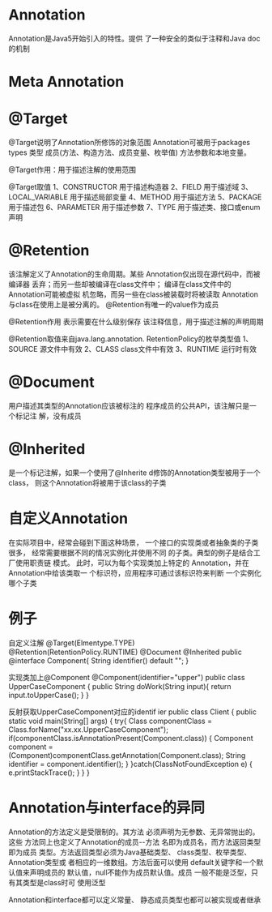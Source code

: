 Annotation
===

Annotation是Java5开始引入的特性。提供
了一种安全的类似于注释和Java doc的机制


Meta Annotation
====

@Target
=====

@Target说明了Annotation所修饰的对象范围
Annotation可被用于packages types 类型
成员(方法、构造方法、成员变量、枚举值)
方法参数和本地变量。

@Target作用：用于描述注解的使用范围

@Target取值
1、CONSTRUCTOR  用于描述构造器
2、FIELD  用于描述域
3、LOCAL_VARIABLE  用于描述局部变量
4、METHOD  用于描述方法
5、PACKAGE  用于描述包
6、PARAMETER  用于描述参数
7、TYPE  用于描述类、接口或enum声明

@Retention
=====

该注解定义了Annotation的生命周期。某些
Annotation仅出现在源代码中，而被编译器
丢弃；而另一些却被编译在class文件中；
编译在class文件中的Annotation可能被虚拟
机忽略，而另一些在class被装载时将被读取
Annotation与class在使用上是被分离的。
@Retention有唯一的value作为成员

@Retention作用  表示需要在什么级别保存
该注释信息，用于描述注解的声明周期

@Retention取值来自java.lang.annotation.
RetentionPolicy的枚举类型值
1、SOURCE  源文件中有效
2、CLASS   class文件中有效
3、RUNTIME  运行时有效

@Document
=====

用户描述其类型的Annotation应该被标注的
程序成员的公共API，该注解只是一个标记注
解，没有成员

@Inherited
====


是一个标记注解，如果一个使用了@Inherite
d修饰的Annotation类型被用于一个class，
则这个Annotation将被用于该class的子类


自定义Annotation
====

在实际项目中，经常会碰到下面这种场景，
一个接口的实现类或者抽象类的子类很多，
经常需要根据不同的情况实例化并使用不同
的子类。典型的例子是结合工厂使用职责链
模式。 此时，可以为每个实现类加上特定的
Annotation，并在Annotation中给该类取一
个标识符，应用程序可通过该标识符来判断
一个实例化哪个子类

例子
=====

自定义注解
@Target(Elmentype.TYPE)
@Retention(RetentionPolicy.RUNTIME)
@Document
@Inherited
public @interface Component{
	String identifier() default "";
}

实现类加上@Component
@Component(identifier="upper")
public class UpperCaseComponent {
	public String doWork(String input){
		return input.toUpperCase();
	}
}

反射获取UpperCaseComponent对应的identif
ier
public class Client {
	public static void main(String[] args) {
		try{
			Class componentClass = 
			Class.forName("xx.xx.UpperCaseComponent");
			if(componentClass.isAnnotationPresent(Component.class)) {
				Component component = 
				(Component)componentClass.getAnnotation(Component.class);
				String identifier = 
				component.identifier();
			}
		}catch(ClassNotFoundException e) {
			e.printStackTrace();
		}
	}
}

Annotation与interface的异同
====

Annotation的方法定义是受限制的。其方法
必须声明为无参数、无异常抛出的。这些
方法同上也定义了Annotation的成员--方法
名即为成员名，而方法返回类型即为成员
类型。方法返回类型必须为Java基础类型、
class类型、枚举类型、Annotation类型或
者相应的一维数组。方法后面可以使用
default关键字和一个默认值来声明成员的
默认值，null不能作为成员默认值。成员
一般不能是泛型，只有其类型是class时可
使用泛型

Annotation和interface都可以定义常量、
静态成员类型也都可以被实现或者继承